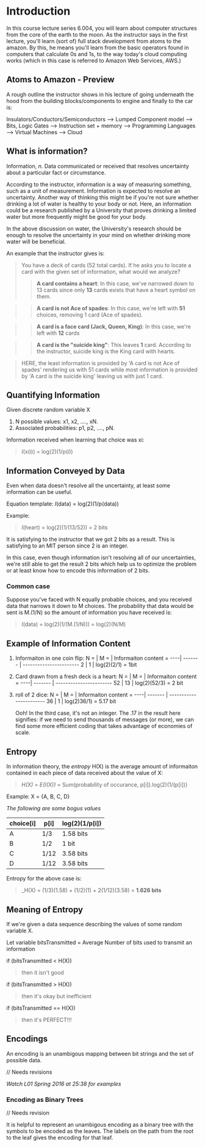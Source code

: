 # Introduction #
In this course lecture series 6.004, you will learn about computer structures from the core of the earth to the moon. As the instructor says in the first lecture, you'll learn (sort of) full stack development from atoms to the amazon. By this, he means you'll learn from the basic operators found in computers that calculate 0s and 1s, to the way today's cloud computing works (which in this case is referred to Amazon Web Services, AWS.)

## Atoms to Amazon - Preview ##

A rough outline the instructor shows in his lecture of going underneath the hood from the building blocks/components to engine and finally to the car is:

Insulators/Conductors/Semiconductors -->
    Lumped Component model -->
        Bits, Logic Gates -->
            Instruction set + memory -->
                Programming Languages -->
                    Virtual Machines -->
                        Cloud

## What is information? ##

Information, _n._ Data communicated or received that resolves uncertainty about a particular fact or circumstance.

According to the instructor, information is a way of measuring something, such as a unit of measurement. Information is expected to resolve an uncertainty. Another way of thinking this might be if you're not sure whether drinking a lot of water is healthy to your body or not. Here, an information could be a research published by a University that proves drinking a limited water but more frequently might be good for your body.

In the above discussion on water, the University's research should be enough to resolve the uncertainty in your mind on whether drinking more water will be beneficial.

An example that the instructor gives is:

> You have a deck of cards (52 total cards). If he asks you to locate a card with the given set of information, what would we analyze?
>> **A card contains a heart**: In this case, we've narrowed down to 13 cards since only **13** cards exists that have a heart symbol on them.

>> **A card is not Ace of spades**: In this case, we're left with **51** choices, removing 1 card (Ace of spades).

>> **A card is a face card (Jack, Queen, King)**: In this case, we're left with **12** cards

>> **A card is the "suicide king"**: This leaves **1** card. According to the instructor, suicide king is the King card with hearts.

> HERE, the least information is provided by 'A card is not Ace of spades' rendering us with 51 cards while most information is provided by 'A card is the suicide king' leaving us with just 1 card.


## Quantifying Information ##

Given discrete random variable X

1. N possible values: x1, x2, ...., xN.
2. Associated probabilities: p1, p2, ...., pN.

Information received when learning that choice was xi:
> _I_(x(i)) = log(2)(1/p(i))

## Information Conveyed by Data ##

Even when data doesn't resolve all the uncertainty, at least some information can be useful.

Equation template:
_I_(data) = log(2)(1/p(data))

Example:
> _I_(heart) = log(2)(1/(13/52)) = 2 bits

It is satisfying to the instructor that we got 2 bits as a result. This is satisfying to an MIT person since 2 is an integer.

In this case, even though information isn't resolving all of our uncertainties, we're still able to get the result 2 bits which help us to optimize the problem or at least know how to encode this information of 2 bits.

### Common case ###

Suppose you've faced with N equally probable choices, and you received data that narrows it down to M choices. The probability that data would be sent is M.(1/N) so the amount of information you have received is:
> _I_(data) = log(2)(1/(M.(1/N))) = log(2)(N/M)

## Example of Information Content ##

1. Informaiton in one coin flip:
     N = |   M =   |   Informaiton content =
      ----| ------- | -----------------------
      2   | 1   |       log(2)(2/1) = 1bit
2. Card drawn from a fresh deck is a heart:
     N = |   M =   |   Informaiton content =
      ----| ------- | -----------------------
      52   | 13   |       log(2)(52/3) = 2 bit

3. roll of 2 dice:
     N = |   M =   |   Informaiton content =
      ----| ------- | -----------------------
      36   | 1   |       log(2)36/1) = 5.17 bit

      Ooh! In the third case, it's not an integer. The .17 in the result here signifies: if we need to send thousands of messages (or more), we can find some more efficient coding that takes advantage of economies of scale.

## Entropy ##

In information theory, the _entropy_ H(X) is the average amount of informaiton contained in each piece of data received about the value of X:

>   _H(X) = E(I(X))_ = Sum(probability of occurance, p[i]).log(2)(1/(p[i]))

Example: X = {A, B, C, D}

_The following are some bogus values_

choice[i]   |   p[i]    |   log(2)(1/p[i])
----------- | --------- | ------------------
A   |   1/3 |   1.58 bits
B   |   1/2 |   1 bit
C   |   1/12 |   3.58 bits
D   |   1/12 |   3.58 bits

Entropy for the above case is:
> _H(X) = (1/3)(1.58) + (1/2)(1) + 2(1/12)(3.58) = **1.626 bits**


## Meaning of Entropy ##

If we're given a data sequence describing the values of some random variable X.

Let variable bitsTransmitted = Average Number of bits used to transmit an information

if (bitsTransmitted < H(X))
> then it isn't good

if (bitsTransmitted > H(X))
> then it's okay but inefficient

if (bitsTransmitted == H(X))
> then it's PERFECT!!!

## Encodings ##

An encoding is an unambigous mapping between bit strings and the set of possible data.

// Needs revisions

_Watch L01 Spring 2016 at 25:38 for examples_

### Encoding as Binary Trees ###

// Needs revision

It is helpful to represent an unambigous encoding as a binary tree with the symbols to be encoded as the leaves. The labels on the path from the root to the leaf gives the encoding for that leaf.

